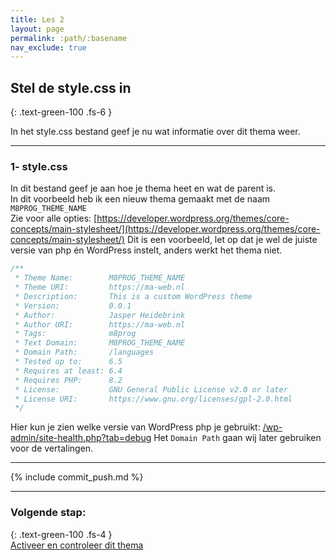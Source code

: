 ```yaml
---
title: Les 2
layout: page
permalink: :path/:basename
nav_exclude: true
---
```


## Stel de style.css in
{: .text-green-100 .fs-6 }

In het style.css bestand geef je nu wat informatie over dit thema weer.    

---
### 1- style.css
In dit bestand geef je aan hoe je thema heet en wat de parent is.  
In dit voorbeeld heb ik een nieuw thema gemaakt met de naam `M8PROG_THEME_NAME`  
Zie voor alle opties: [https://developer.wordpress.org/themes/core-concepts/main-stylesheet/](https://developer.wordpress.org/themes/core-concepts/main-stylesheet/)
Dit is een voorbeeld, let op dat je wel de juiste versie van php én WordPress instelt, anders werkt het thema niet. 
```css
/**
 * Theme Name:        M8PROG_THEME_NAME
 * Theme URI:         https://ma-web.nl
 * Description:       This is a custom WordPress theme
 * Version:           0.0.1
 * Author:            Jasper Heidebrink
 * Author URI:        https://ma-web.nl
 * Tags:              m8prog
 * Text Domain:       M8PROG_THEME_NAME
 * Domain Path:       /languages
 * Tested up to:      6.5
 * Requires at least: 6.4
 * Requires PHP:      8.2
 * License:           GNU General Public License v2.0 or later
 * License URI:       https://www.gnu.org/licenses/gpl-2.0.html
 */

```
Hier kun je zien welke versie van WordPress php je gebruikt:
[/wp-admin/site-health.php?tab=debug](http://localhost:80/wp-admin/site-health.php?tab=debug)
Het `Domain Path` gaan wij later gebruiken voor de vertalingen.


---

{% include commit_push.md %}

---
### Volgende stap:
{: .text-green-100 .fs-4 }  
[Activeer en controleer dit thema](check)


